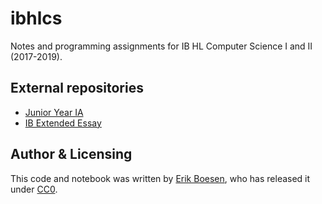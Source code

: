 # ibhlcs
Notes and programming assignments for IB HL Computer Science I and II (2017-2019).

## External repositories
* [Junior Year IA](https://github.com/ErikBoesen/euler)
* [IB Extended Essay](https://github.com/ErikBoesen/ee)

## Author & Licensing
This code and notebook was written by [Erik Boesen](https://github.com/ErikBoesen), who has released it under [CC0](LICENSE).
